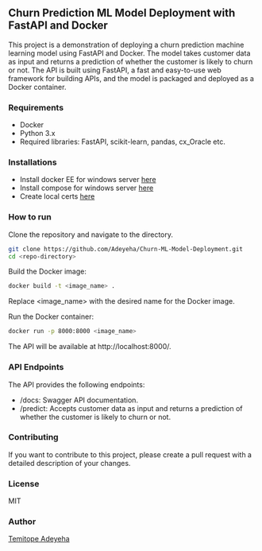 ## Churn Prediction ML Model Deployment with FastAPI and Docker
This project is a demonstration of deploying a churn prediction machine learning model using FastAPI and Docker. The model takes customer data as input and returns a prediction of whether the customer is likely to churn or not. The API is built using FastAPI, a fast and easy-to-use web framework for building APIs, and the model is packaged and deployed as a Docker container.

### Requirements
- Docker
- Python 3.x
- Required libraries: FastAPI, scikit-learn, pandas, cx_Oracle etc.

### Installations
- Install docker EE for windows server [here](https://computingforgeeks.com/how-to-run-docker-containers-on-windows-server-2019/)
- Install compose for windows server [here](https://cloudinfrastructureservices.co.uk/how-to-install-docker-compose-on-windows-server-2016-2019-2022/)
- Create local certs [here](https://github.com/FiloSottile/mkcert)

### How to run
Clone the repository and navigate to the directory.

``` sh
git clone https://github.com/Adeyeha/Churn-ML-Model-Deployment.git
cd <repo-directory>
```
Build the Docker image:

``` sh
docker build -t <image_name> .
```
Replace <image_name> with the desired name for the Docker image.

Run the Docker container:
```sh
docker run -p 8000:8000 <image_name>
```
The API will be available at http://localhost:8000/.
### API Endpoints
The API provides the following endpoints:
- /docs: Swagger API documentation.
- /predict: Accepts customer data as input and returns a prediction of whether the customer is likely to churn or not.

### Contributing
If you want to contribute to this project, please create a pull request with a detailed description of your changes.

### License
MIT
### Author
[Temitope Adeyeha](https://github.com/Adeyeha)


